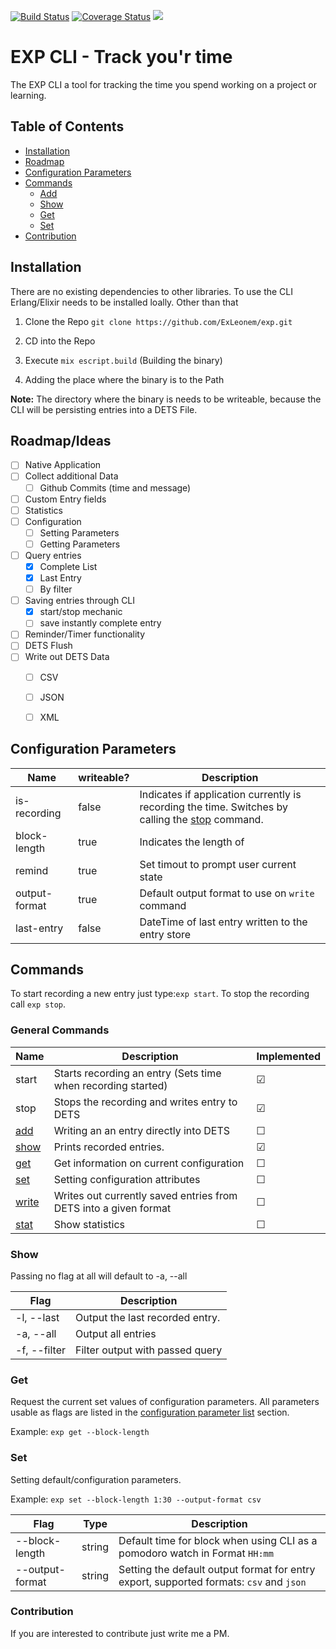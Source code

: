 [![Build Status](https://travis-ci.com/ExLeonem/exp.svg?branch=master)](https://travis-ci.com/ExLeonem/exp)
[![Coverage Status](https://coveralls.io/repos/github/ExLeonem/exp/badge.svg?branch=f_set_read_config)](https://coveralls.io/github/ExLeonem/exp?branch=f_set_read_config)
![](https://img.shields.io/badge/elixir-1.9.1-blue)


#  EXP CLI - Track you'r time
The EXP CLI a tool for tracking the time you spend working on a project or learning. 


## Table of Contents
- [Installation](#Installation)
- [Roadmap](#Roadmap)
- [Configuration Parameters](#Configuration_Parameters)
- [Commands](#Commands)
  - [Add](#Add)
  - [Show](#Show)
  - [Get](#Get)
  - [Set](#Set)
- [Contribution](#Contribution)


## Installation
There are no existing dependencies to other libraries.
To use the CLI Erlang/Elixir needs to be installed loally. Other than that

1. Clone the Repo
`git clone https://github.com/ExLeonem/exp.git`

2. CD into the Repo
3. Execute `mix escript.build` (Building the binary)
4. Adding the place where the binary is to the Path


**Note:** The directory where the binary is needs to be writeable, because the CLI will be persisting entries into a DETS File.

<!-- If [available in Hex](https://hex.pm/docs/publish), the package can be installed
by adding `exp` to your list of dependencies in `mix.exs`:

```elixir
def deps do
  [
    {:exp, "~> 0.1.0"}
  ]
end
```
Documentation can be generated with [ExDoc](https://github.com/elixir-lang/ex_doc)
and published on [HexDocs](https://hexdocs.pm). Once published, the docs can
be found at [https://hexdocs.pm/exp](https://hexdocs.pm/exp). -->

## Roadmap/Ideas

- [ ] Native Application 
- [ ] Collect additional Data
  - [ ] Github Commits (time and message)
- [ ] Custom Entry fields
- [ ] Statistics 
- [ ] Configuration
  - [ ] Setting Parameters
  - [ ] Getting Parameters
- [ ] Query entries
  - [x] Complete List
  - [x] Last Entry
  - [ ] By filter
- [ ] Saving entries through CLI
  - [x] start/stop mechanic
  - [ ] save instantly complete entry
- [ ] Reminder/Timer functionality 
- [ ] DETS Flush
- [ ] Write out DETS Data
  - [ ] CSV
  - [ ] JSON
  - [ ] XML


## Configuration Parameters

Name          | writeable?  |  Description
---           | ---         | ---
is-recording  | false       | Indicates if application currently is recording the time. Switches by calling the [stop](#Commands) command.
block-length  | true        | Indicates the length of 
remind        | true        | Set timout to prompt user current state
output-format | true        | Default output format to use on `write` command
last-entry    | false       | DateTime of last entry written to the entry store



## Commands

To start recording a new entry just type:`exp start`.
To stop the recording call `exp stop`.

### General Commands
Name            | Description                                                      | Implemented 
---             | ---                                                              | ---
start           | Starts recording an entry (Sets time when recording started)     | &#9745;
stop            | Stops the recording and writes entry to DETS                     | &#9745;
[add](#Add)     | Writing an an entry directly into DETS                           | &#9744; <!--Unchecked-->
[show](#Show)   | Prints recorded entries.                                         | &#9745; <!--Checked-->
[get](#Get)     | Get information on current configuration                         | &#9744;
[set](#Set)     | Setting configuration attributes                                 | &#9744;
[write](#Write) | Writes out currently saved entries from DETS into a given format | &#9744;
[stat](#Stat])  | Show statistics                                                  | &#9744;



### Show
Passing no flag at all will default to -a, --all

Flag          | Description
---           | ---
-l, --last    | Output the last recorded entry.
-a, --all     | Output all entries
-f, --filter  | Filter output with passed query


### Get
Request the current set values of configuration parameters. All parameters usable as flags are listed in the [configuration parameter list](#Configuration_Parameters) section.

Example: `exp get --block-length`


### Set
Setting default/configuration parameters.

Example: `exp set --block-length 1:30 --output-format csv`

Flag              | Type      |   Description
---               | ---       | ---
--block-length    | string    | Default time for block when using CLI as a pomodoro watch in Format `HH:mm`
--output-format   | string    | Setting the default output format for entry export, supported formats: `csv` and `json`




### Contribution
If you are interested to contribute just write me a PM.


